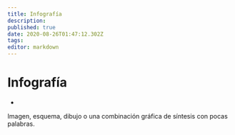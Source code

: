 ```yaml
---
title: Infografía
description: 
published: true
date: 2020-08-26T01:47:12.302Z
tags: 
editor: markdown
---
```


# Infografía
- 
Imagen, esquema, dibujo o una combinación gráfica de síntesis con pocas palabras.